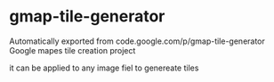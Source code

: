 # gmap-tile-generator
Automatically exported from code.google.com/p/gmap-tile-generator
Google mapes tile creation project 

it can be applied to any image fiel to genereate tiles 
